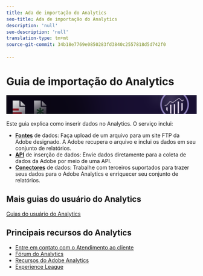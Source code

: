 ```yaml
---
title: Ada de importação do Analytics
seo-title: Ada de importação do Analytics
description: 'null'
seo-description: 'null'
translation-type: tm+mt
source-git-commit: 34b18e7769e0850283fd3840c2557818d5d742f0

---
```



# Guia de importação do Analytics

![Banner](../../assets/doc_banner_import.png)

Este guia explica como inserir dados no Analytics. O serviço inclui:

* **[Fontes](c-data-sources/datasrc-home.md)** de dados: Faça upload de um arquivo para um site FTP da Adobe designado. A Adobe recupera o arquivo e inclui os dados em seu conjunto de relatórios.
* **[API](c-data-insertion-api/c-data-insertion-api.md)** de inserção de dados: Envie dados diretamente para a coleta de dados da Adobe por meio de uma API.
* **[Conectores](data-connectors/getting-started-data-connectors.md)** de dados: Trabalhe com terceiros suportados para trazer seus dados para o Adobe Analytics e enriquecer seu conjunto de relatórios.

## Mais guias do usuário do Analytics

[Guias do usuário do Analytics](/help/landing/home.md)

## Principais recursos do Analytics

* [Entre em contato com o Atendimento ao cliente](https://helpx.adobe.com/contact/enterprise-support.ec.html)
* [Fórum do Analytics](https://forums.adobe.com/community/experience-cloud/analytics-cloud/analytics)
* [Recursos do Adobe Analytics](https://forums.adobe.com/message/10660755)
* [Experience League](https://landing.adobe.com/experience-league/)
